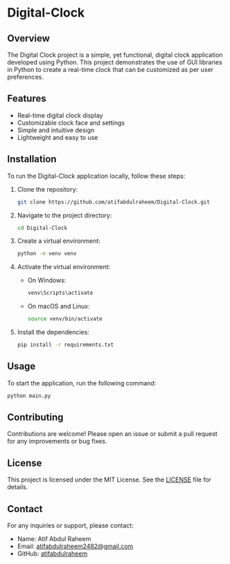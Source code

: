 # Digital-Clock

## Overview

The Digital Clock project is a simple, yet functional, digital clock application developed using Python. This project demonstrates the use of GUI libraries in Python to create a real-time clock that can be customized as per user preferences.

## Features
- Real-time digital clock display
- Customizable clock face and settings
- Simple and intuitive design
- Lightweight and easy to use

## Installation
To run the Digital-Clock application locally, follow these steps:

1. Clone the repository:
    ```bash
    git clone https://github.com/atifabdulraheem/Digital-Clock.git
    ```

2. Navigate to the project directory:
    ```bash
    cd Digital-Clock
    ```

3. Create a virtual environment:
    ```bash
    python -m venv venv
    ```

4. Activate the virtual environment:
    - On Windows:
      ```bash
      venv\Scripts\activate
      ```
    - On macOS and Linux:
      ```bash
      source venv/bin/activate
      ```

5. Install the dependencies:
    ```bash
    pip install -r requirements.txt
    ```

## Usage
To start the application, run the following command:
```bash
python main.py
```

## Contributing 
Contributions are welcome! Please open an issue or submit a pull request for any improvements or bug fixes.

## License
This project is licensed under the MIT License. See the [LICENSE](LICENSE) file for details.

## Contact
For any inquiries or support, please contact:
- Name: Atif Abdul Raheem
- Email: atifabdulraheem2482@gmail.com
- GitHub: [atifabdulraheem](https://github.com/atifabdulraheem)
```

